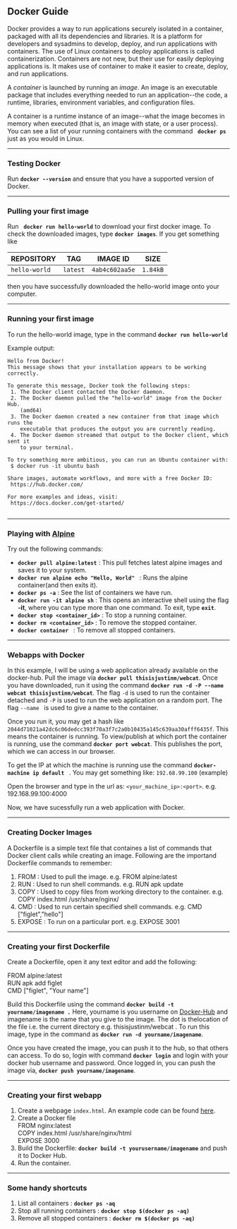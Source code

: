 ## Docker Guide 

Docker provides a way to run applications securely isolated in a container, packaged with all its dependencies and libraries.
It is a platform for developers and sysadmins to develop, deploy, and run applications with containers. The use of Linux containers to deploy applications is called containerization. Containers are not new, but their use for easily deploying applications is.
It makes use of container to make it easier to create, deploy, and run applications.

A *container* is launched by running an *image*. An image is an executable package that includes everything needed to run an application--the code, a runtime, libraries, environment variables, and configuration files.

A container is a runtime instance of an image--what the image becomes in memory when executed (that is, an image with state, or a user process). You can see a list of your running containers with the command **``` docker ps```** just as you would in Linux.

---

### Testing Docker
Run  **```docker --version```** and ensure that you have a supported version of Docker.

---

### Pulling your first image

Run **``` docker run hello-world```** to download your first docker image. To check the downloaded images, type **```docker images```**.
If you get something like 

REPOSITORY | TAG | IMAGE ID | SIZE
------------ | ------------- | ------------- | -------------
```hello-world``` | ```latest``` | ```4ab4c602aa5e``` | ```1.84kB```

then you have successfully downloaded the hello-world image onto your computer.

---

### Running your first image
To run the hello-world image, type in the command **```docker run hello-world```**

Example output:

```
Hello from Docker!
This message shows that your installation appears to be working correctly.

To generate this message, Docker took the following steps:
 1. The Docker client contacted the Docker daemon.
 2. The Docker daemon pulled the "hello-world" image from the Docker Hub.
    (amd64)
 3. The Docker daemon created a new container from that image which runs the
    executable that produces the output you are currently reading.
 4. The Docker daemon streamed that output to the Docker client, which sent it
    to your terminal.

To try something more ambitious, you can run an Ubuntu container with:
 $ docker run -it ubuntu bash

Share images, automate workflows, and more with a free Docker ID:
 https://hub.docker.com/

For more examples and ideas, visit:
 https://docs.docker.com/get-started/
  
```

---

### Playing with [Alpine](https://alpinelinux.org/)

Try out the following commands:

* **```docker pull alpine:latest```** : This pull fetches latest alpine images and saves it to your system.
* **```docker run alpine echo "Hello, World" ```** : Runs the alpine container(and then exits it).
* **```docker ps -a```** : See the list of containers we have run.
* **```docker run -it alpine sh```** : This opens an interactive shell using the flag **-it**, where you can type more than one command. To exit, type **```exit```**.
* **```docker stop <container_id>```** : To stop a running container.
* **```docker rm <container_id>```** : To remove the stopped container.
* **```docker container ```** : To remove all stopped containers.

---

### Webapps with Docker

In this example, I will be using a web application already available on the docker-hub. Pull the image via **```docker pull thisisjustinm/webcat```**. Once you have downloaded, run it using the command **```docker run -d -P --name webcat thisisjustinm/webcat```**. The flag ```-d``` is used to run the container detached and ```-P``` is used to run the web application on a random port. The flag ```--name ``` is used to give a name to the container.

Once you run it, you may get a hash like ```2044d71021a42dc6c06dedcc393f70a3f7c2a0b10435a145c639aa30afff6435f```. This means the container is running. To view/publish at which port the container is running, use the command **```docker port webcat```**. This publishes the port, which we can access in our browser.

To get the IP at which the machine is running use the command **```docker-machine ip default ```** . You may get something like: ```192.68.99.100``` (example)

Open the browser and type in the url as: ```<your_machine_ip>:<port>```. e.g. 192.168.99.100:4000

Now, we have sucessfully run a web application with Docker.

---

### Creating Docker Images

A Dockerfile is a simple text file that containes a list of commands that Docker client calls while creating an image. Following are the importand Dockerfile commands to remember:
1. FROM : Used to pull the image. e.g. FROM alpine:latest
2. RUN : Used to run shell commands. e.g. RUN apk update
3. COPY : Used to copy files from working directory to the container. e.g. COPY index.html /usr/share/nginx/
4. CMD : Used to run certain specified shell commands. e.g. CMD \["figlet","hello"\]
5. EXPOSE : To run on a particular port. e.g. EXPOSE 3001

---

### Creating your first Dockerfile

Create a Dockerfile, open it any text editor and add the following:

FROM alpine:latest <br>
RUN apk add figlet <br>
CMD \["figlet", "Your name"\]<br>

Build this Dockerfile using the command **``` docker build -t yourname/imagename . ```**
Here, yourname is you username on [Docker-Hub](https://hub.docker.com) and imagename is the name that you give to the image. The dot is thelocation of the file i.e. the current directory e.g. thisisjustinm/webcat . To run this image, type in the command as **```docker run -d yourname/imagename```**.

Once you have created the image, you can push it to the hub, so that others can access. To do so, login with command **```docker login```** and login with your docker hub username and password. Once logged in, you can push the image via, **```docker push yourname/imagename```**. 

---

### Creating your first webapp

1. Create a webpage ```index.html```. An example code can be found [here](https://pastebin.com/wFzTnCAw).
2. Create a Docker file <br>
FROM nginx:latest<br>
COPY index.html /usr/share/nginx/html<br>
EXPOSE 3000<br>
3. Build the Dockerfile: **```docker build -t yourusername/imagename```** and push it to Docker Hub.
4. Run the container.

----

### Some handy shortcuts

1. List all containers : **```docker ps -aq```**
2. Stop all running containers : **```docker stop $(docker ps -aq)```**
3. Remove all stopped containers : **```docker rm $(docker ps -aq)```**
